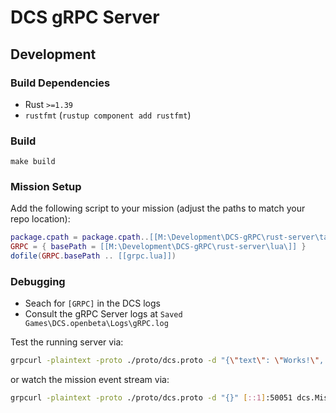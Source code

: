 # DCS gRPC Server

## Development

### Build Dependencies

- Rust `>=1.39`
- `rustfmt` (`rustup component add rustfmt`)

### Build

```
make build
```

### Mission Setup

Add the following script to your mission (adjust the paths to match your repo location):

```lua
package.cpath = package.cpath..[[M:\Development\DCS-gRPC\rust-server\target\debug\?.dll;]]
GRPC = { basePath = [[M:\Development\DCS-gRPC\rust-server\lua\]] }
dofile(GRPC.basePath .. [[grpc.lua]])
```

### Debugging

- Seach for `[GRPC]` in the DCS logs
- Consult the gRPC Server logs at `Saved Games\DCS.openbeta\Logs\gRPC.log`

Test the running server via:

```bash
grpcurl -plaintext -proto ./proto/dcs.proto -d "{\"text\": \"Works!\", \"display_time\": 10, \"clear_view\": false}" [::1]:50051 dcs.Mission/OutText
```

or watch the mission event stream via:

```bash
grpcurl -plaintext -proto ./proto/dcs.proto -d "{}" [::1]:50051 dcs.Mission/StreamEvents
```
